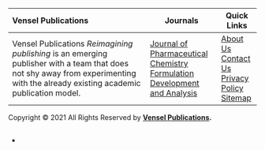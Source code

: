 

| Vensel Publications                                                                                                                                                               | Journals                                                                                                                                                            | Quick Links                                                                                                                                                                                                |
|:--------------------------------------------------------------------------------------------------------------------------------------------------------------------------------- | ------------------------------------------------------------------------------------------------------------------------------------------------------------------- | ---------------------------------------------------------------------------------------------------------------------------------------------------------------------------------------------------------- |
| Vensel Publications *Reimagining publishing* is an emerging publisher with a team that does not shy away from experimenting with the already existing academic publication model. | [Journal of Pharmaceutical Chemistry](https://pubs.vensel.org/index.php/jphchem/)<br/>[Formulation Development and Analysis](https://pubs.vensel.org/index.php/fda) | [About Us](https://vensel.org/)<br/>[Contact Us](https://vensel.org/consulting.html)<br/>[Privacy Policy](https://vensel.org/privacy.html)<br/>[Sitemap](https://pubs.vensel.org/index.php/index/sitemap/) |



Copyright © 2021 All Rights Reserved by **[Vensel Publications](https://pubs.vensel.org/#).**

## 

- 
